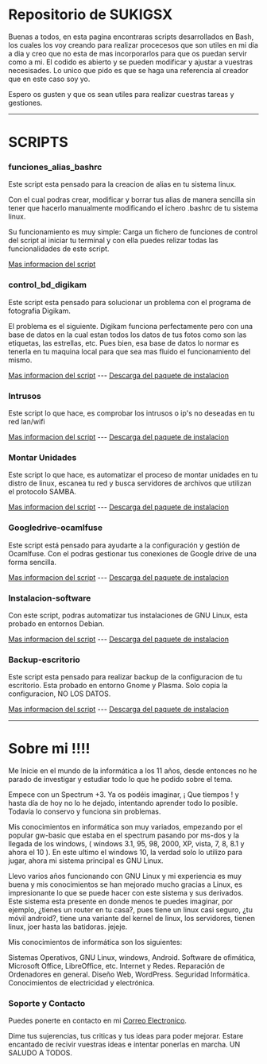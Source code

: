 # Repositorio de SUKIGSX
Buenas a todos, en esta pagina encontraras scripts desarrollados en Bash, los cuales los voy creando para realizar procecesos que son utiles en mi dia a dia y creo que no esta de mas incorporarlos para que os puedan servir como a mi. El codido es abierto y se pueden modificar y ajustar a vuestras necesisades. Lo unico que pido es que se haga una referencia al creador que en este caso soy yo.

Espero os gusten y que os sean utiles para realizar cuestras tareas y gestiones.

-----------------------

# SCRIPTS

### funciones_alias_bashrc

Este script esta pensado para la creacion de alias en tu sistema linux.

Con el cual podras crear, modificar y borrar tus alias de manera sencilla sin tener que hacerlo manualmente modificando el ichero .bashrc de tu sistema linux.

Su funcionamiento es muy simple: Carga un fichero de funciones de control del script al iniciar tu terminal y con ella puedes relizar todas las funcionalidades de este script.

[Mas informacion del script](https://github.com/sukigsx/funciones_alias_bashrc/blob/main/README.md)

### control_bd_digikam

Este script esta pensado para solucionar un problema con el programa de fotografia Digikam.

El problema es el siguiente. Digikam funciona perfectamente pero con una base de datos en la cual estan todos los datos de tus fotos
como son las etiquetas, las estrellas, etc. Pues bien, esa base de datos lo normar es tenerla en tu maquina local para que sea mas fluido
el funcionamiento del mismo.

[Mas informacion del script](https://github.com/sukigsx/control_bd_digikam/blob/main/README.md) --- [Descarga del paquete de instalacion](https://github.com/sukigsx/control_bd_digikam/raw/main/Control-bd-digikam.deb)

### Intrusos

Este script lo que hace, es comprobar los intrusos o ip's no deseadas en tu red lan/wifi

[Mas informacion del script](https://github.com/sukigsx/Intrusos/blob/main/README.md) --- [Descarga del paquete de instalacion](https://github.com/sukigsx/Intrusos/raw/main/Intrusos.deb)



### Montar Unidades

Este script lo que hace, es automatizar el proceso de montar unidades en tu distro de linux, escanea tu red y busca servidores de archivos que utilizan el protocolo SAMBA.

[Mas informacion del script](https://github.com/sukigsx/Montar_Unidades/blob/main/README.md) --- [Descarga del paquete de instalacion](https://github.com/sukigsx/Montar_Unidades/raw/main/Montar-Unidades.deb)

### Googledrive-ocamlfuse

Este script está pensado para ayudarte a la configuración y gestión de Ocamlfuse. Con el podras gestionar tus conexiones de Google drive de una forma sencilla.

[Mas informacion del script](https://github.com/sukigsx/Googledrive-ocamlfuse) --- [Descarga del paquete de instalacion](https://github.com/sukigsx/Googledrive-ocamlfuse/raw/main/Googledrive-ocamlfuse.deb)

### Instalacion-software
Con este script, podras automatizar tus instalaciones de GNU Linux, esta probado en entornos Debian.

[Mas informacion del script](https://github.com/sukigsx/Instalacion-software/blob/main/README.md) --- [Descarga del paquete de instalacion](https://github.com/sukigsx/Instalacion-software/raw/main/instalacion-software.deb)

### Backup-escritorio
Este script esta pensado para realizar backup de la configuracion de tu escritorio. Esta probado en entorno Gnome y Plasma. Solo copia la configuracion, NO LOS DATOS.

[Mas informacion del script](https://github.com/sukigsx/Backup-esritorio/blob/main/README.md) --- [Descarga del paquete de instalacion](https://github.com/sukigsx/Backup-esritorio/raw/main/Backup-escritorio.deb)

----------------------
# Sobre mi !!!!
Me Inicie en el mundo de la informática a los 11 años, desde entonces no he parado de investigar y estudiar todo lo que he podido sobre el tema.

Empece con un Spectrum +3. Ya os podéis imaginar, ¡ Que tiempos ! y hasta día de hoy no lo he dejado, intentando aprender todo lo posible. Todavía lo conservo y funciona sin problemas.

Mis conocimientos en informática son muy variados, empezando por el popular gw-basic que estaba en el spectrum pasando por ms-dos y la llegada de los windows, ( windows 3.1, 95, 98, 2000, XP, vista, 7, 8, 8.1 y ahora el 10 ). En este ultimo el windows 10, la verdad solo lo utilizo para jugar, ahora mi sistema principal es GNU Linux.

Llevo varios años funcionando con GNU Linux y mi experiencia es muy buena y mis conocimientos se han mejorado mucho gracias a Linux, es impresionante lo que se puede hacer con este sistema y sus derivados. Este sistema esta presente en donde menos te puedes imaginar, por ejemplo, ¿tienes un router en tu casa?, pues tiene un linux casi seguro, ¿tu móvil android?, tiene una variante del kernel de linux, los servidores, tienen linux, joer hasta las batidoras. jejeje.

Mis conocimientos de informática son los siguientes:

Sistemas Operativos, GNU Linux, windows, Android.
Software de ofimática, Microsoft Office, LibreOffice, etc.
Internet y Redes.
Reparación de Ordenadores en general.
Diseño Web, WordPress.
Seguridad Informática.
Conocimientos de electricidad y electrónica.

### Soporte y Contacto

Puedes ponerte en contacto en mi [Correo Electronico](mailto:sukigsx.mbsistemas@gmail.com).

Dime tus sujerencias, tus criticas y tus ideas para poder mejorar.
Estare encantado de recivir vuestras ideas e intentar ponerlas en marcha.
UN SALUDO A TODOS.
